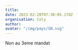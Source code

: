 ```yaml
---
title: 
date: 2023-02-28T07:30:05.178Z
organisation: Coly
author: 
avatar: "/img/pays/SN.svg"
---
```


Non au 3eme mandat 